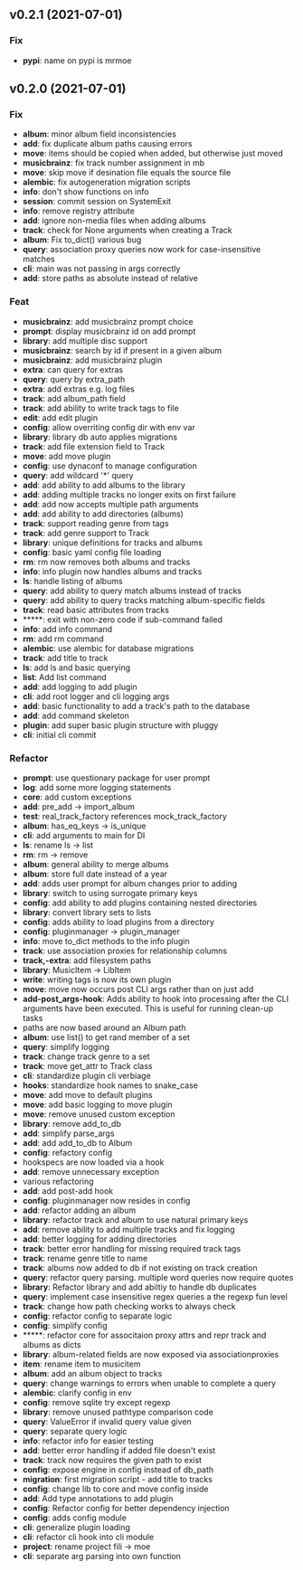 ## v0.2.1 (2021-07-01)

### Fix

- **pypi**: name on pypi is mrmoe

## v0.2.0 (2021-07-01)

### Fix

- **album**: minor album field inconsistencies
- **add**: fix duplicate album paths causing errors
- **move**: items should be copied when added, but otherwise just moved
- **musicbrainz**: fix track number assignment in mb
- **move**: skip move if desination file equals the source file
- **alembic**: fix autogeneration migration scripts
- **info**: don't show functions on info
- **session**: commit session on SystemExit
- **info**: remove registry attribute
- **add**: ignore non-media files when adding albums
- **track**: check for None arguments when creating a Track
- **album**: Fix to_dict() various bug
- **query**: association proxy queries now work for case-insensitive matches
- **cli**: main was not passing in args correctly
- **add**: store paths as absolute instead of relative

### Feat

- **musicbrainz**: add musicbrainz prompt choice
- **prompt**: display musicbrainz id on add prompt
- **library**: add multiple disc support
- **musicbrainz**: search by id if present in a given album
- **musicbrainz**: add musicbrainz plugin
- **extra**: can query for extras
- **query**: query by extra_path
- **extra**: add extras e.g. log files
- **track**: add album_path field
- **track**: add ability to write track tags to file
- **edit**: add edit plugin
- **config**: allow overriting config dir with env var
- **library**: library db auto applies migrations
- **track**: add file extension field to Track
- **move**: add move plugin
- **config**: use dynaconf to manage configuration
- **query**: add wildcard '*' query
- **add**: add ability to add albums to the library
- **add**: adding multiple tracks no longer exits on first failure
- **add**: add now accepts multiple path arguments
- **add**: add ability to add directories (albums)
- **track**: support reading genre from tags
- **track**: add genre support to Track
- **library**: unique definitions for tracks and albums
- **config**: basic yaml config file loading
- **rm**: rm now removes both albums and tracks
- **info**: info plugin now handles albums and tracks
- **ls**: handle listing of albums
- **query**: add ability to query match albums instead of tracks
- **query**: add ability to query tracks matching album-specific fields
- **track**: read basic attributes from tracks
- *****: exit with non-zero code if sub-command failed
- **info**: add info command
- **rm**: add rm command
- **alembic**: use alembic for database migrations
- **track**: add title to track
- **ls**: add ls and basic querying
- **list**: Add list command
- **add**: add logging to add plugin
- **cli**: add root logger and cli logging args
- **add**: basic functionality to add a track's path to the database
- **add**: add command skeleton
- **plugin**: add super basic plugin structure with pluggy
- **cli**: initial cli commit

### Refactor

- **prompt**: use questionary package for user prompt
- **log**: add some more logging statements
- **core**: add custom exceptions
- **add**: pre_add -> import_album
- **test**: real_track_factory references mock_track_factory
- **album**: has_eq_keys -> is_unique
- **cli**: add arguments to main for DI
- **ls**: rename ls -> list
- **rm**: rm -> remove
- **album**: general ability to merge albums
- **album**: store full date instead of a year
- **add**: adds user prompt for album changes prior to adding
- **library**: switch to using surrogate primary keys
- **config**: add ability to add plugins containing nested directories
- **library**: convert library sets to lists
- **config**: adds ability to load plugins from a directory
- **config**: pluginmanager -> plugin_manager
- **info**: move to_dict methods to the info plugin
- **track**: use association proxies for relationship columns
- **track,-extra**: add filesystem paths
- **library**: MusicItem -> LibItem
- **write**: writing tags is now its own plugin
- **move**: move now occurs post CLI args rather than on just add
- **add-post_args-hook**: Adds ability to hook into processing after the CLI arguments have been executed. This is useful for running clean-up tasks
- paths are now based around an Album path
- **album**: use list() to get rand member of a set
- **query**: simplify logging
- **track**: change track genre to a set
- **track**: move get_attr to Track class
- **cli**: standardize plugin cli verbiage
- **hooks**: standardize hook names to snake_case
- **move**: add move to default plugins
- **move**: add basic logging to move plugin
- **move**: remove unused custom exception
- **library**: remove add_to_db
- **add**: simplify parse_args
- **add**: add add_to_db to Album
- **config**: refactory config
- hookspecs are now loaded via a hook
- **add**: remove unnecessary exception
- various refactoring
- **add**: add post-add hook
- **config**: pluginmanager now resides in config
- **add**: refactor adding an album
- **library**: refactor track and album to use natural primary keys
- **add**: remove ability to add multiple tracks and fix logging
- **add**: better logging for adding directories
- **track**: better error handling for missing required track tags
- **track**: rename genre title to name
- **track**: albums now added to db if not existing on track creation
- **query**: refactor query parsing. multiple word queries now require quotes
- **library**: Refactor library and add abiltiy to handle db duplicates
- **query**: implement case insensitive regex queries a the regexp fun level
- **track**: change how path checking works to always check
- **config**: refactor config to separate logic
- **config**: simplify config
- *****: refactor core for associtaion proxy attrs and repr track and albums as dicts
- **library**: album-related fields are now exposed via associationproxies
- **item**: rename item to musicitem
- **album**: add an album object to tracks
- **query**: change warnings to errors when unable to complete a query
- **alembic**: clarify config in env
- **config**: remove sqlite try except regexp
- **library**: remove unused pathtype comparison code
- **query**: ValueError if invalid query value given
- **query**: separate query logic
- **info**: refactor info for easier testing
- **add**: better error handling if added file doesn't exist
- **track**: track now requires the given path to exist
- **config**: expose engine in config instead of db_path
- **migration**: first migration script - add title to tracks
- **config**: change lib to core and move config inside
- **add**: Add type annotations to add plugin
- **config**: Refactor config for better dependency injection
- **config**: adds config module
- **cli**: generalize plugin loading
- **cli**: refactor cli hook into cli module
- **project**: rename project fili -> moe
- **cli**: separate arg parsing into own function
